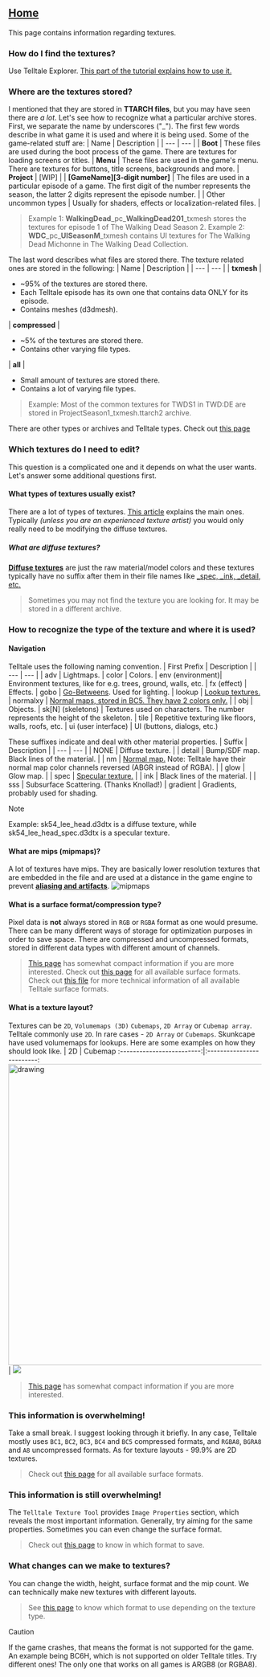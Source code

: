 ## [Home](/Docs/home.md)

This page contains information regarding textures.

### How do I find the textures?
Use Telltale Explorer. [This part of the tutorial explains how to use it.](/Docs/tutorial_part1/tutorial_part_1.md)

### Where are the textures stored?
I mentioned that they are stored in **TTARCH files**, but you may have seen there are *a lot*. Let's see how to recognize what a particular archive stores.
First, we separate the name by underscores ("_").
The first few words describe in what game it is used and where it is being used.
Some of the game-related stuff are:
| Name | Description |
| --- | --- |
| **Boot** | These files are used during the boot process of the game. There are textures for loading screens or titles.
| **Menu** | These files are used in the game's menu. There are textures for buttons, title screens, backgrounds and more.
| **Project** | [WIP] |
| **[GameName][3-digit number]** | The files are used in a particular episode of a game. The first digit of the number represents the season, the latter 2 digits represent the episode number. |
| Other uncommon types | Usually for shaders, effects or localization-related files. |
> Example 1: **WalkingDead**\_pc\_**WalkingDead201**_txmesh stores the textures for episode 1 of The Walking Dead Season 2.
> Example 2: **WDC**\_pc\_**UISeasonM**_txmesh contains UI textures for The Walking Dead Michonne in The Walking Dead Collection.

The last word describes what files are stored there. The texture related ones are stored in the following:
| Name | Description |
| --- | --- |
| **txmesh** | <ul><li>~95% of the textures are stored there.</li><li>Each Telltale episode has its own one that contains data ONLY for its episode.</li><li>Contains meshes (d3dmesh).</li></ul>
| **compressed** | <ul><li>~5% of the textures are stored there.</li><li>Contains other varying file types.</li></ul>
| **all** |<ul><li>Small amount of textures are stored there.</li><li>Contains a lot of varying file types.</li></ul>
> Example: Most of the common textures for TWDS1 in TWD:DE are stored in ProjectSeason1_txmesh.ttarch2 archive.

There are other types or archives and Telltale types. Check out [this page](/Docs/articles/ttarch.md)

### Which textures do I need to edit?
This question is a complicated one and it depends on what the user wants. Let's answer some additional questions first.

#### What types of textures usually exist?
There are a lot of types of textures. [This article](https://www.reallusion.com/iclone/help/iclone3/15_multiple_channel_texture_mapping/types_of_maps.htm) explains the main ones. Typically *(unless you are an experienced texture artist)* you would only really need to be modifying the diffuse textures. 

##### What are diffuse textures?
**[Diffuse textures](https://www.reallusion.com/iclone/help/iclone3/15_multiple_channel_texture_mapping/types_of_maps.htm)** are just the raw material/model colors and these textures typically have no suffix after them in their file names like [_spec, _ink, _detail, etc.](/Docs/articles/textures.md#navigation) 
> Sometimes you may not find the texture you are looking for. It may be stored in a different archive.

### How to recognize the type of the texture and where it is used? 
#### Navigation
Telltale uses the following naming convention.
| First Prefix | Description |
| --- | --- |
| adv | Lightmaps.
| color | Colors.
| env (environment)| Environment textures, like for e.g. trees, ground, walls, etc.
| fx (effect) | Effects.
| gobo | [Go-Betweens](https://garagefarm-net.medium.com/gobos-in-lighting-and-what-is-a-gobo-3276e17bd76b). Used for lighting.
| lookup | [Lookup textures.](https://docs.unity3d.com/550/Documentation/Manual/script-ColorCorrectionLookup.html)
| normalxy | [Normal maps, stored in BC5. They have 2 colors only.](https://en.wikipedia.org/wiki/Normal_mapping) |
| obj | Objects.
| sk[N] (skeletons) | Textures used on characters. The number represents the height of the skeleton.
| tile | Repetitive texturing like floors, walls, roofs, etc.
| ui (user interface) | UI (buttons, dialogs, etc.)

These suffixes indicate and deal with other material properties.
| Suffix | Description |
| --- | --- |
| NONE | Diffuse texture. |
| detail | Bump/SDF map. Black lines of the material. |
| nm | [Normal map.](https://en.wikipedia.org/wiki/Normal_mapping) Note: Telltale have their normal map color channels reversed (ABGR instead of RGBA). |
| glow | Glow map. |
| spec | [Specular texture.]((https://www.modding-forum.com/guide/17-diffuse-specular-and-normal-maps/)) |
| ink | Black lines of the material. |
| sss | Subsurface Scattering. (Thanks Knollad!)
| gradient | Gradients, probably used for shading.

 > [!NOTE]  
 > Example: sk54_lee_head.d3dtx is a diffuse texture, while sk54_lee_head_spec.d3dtx is a specular texture.

#### What are mips (mipmaps)?
A lot of textures have mips. They are basically lower resolution textures that are embedded in the file and are used at a distance in the game engine to prevent **[aliasing and artifacts](https://gdbooks.gitbooks.io/legacyopengl/content/Chapter7/mip1.png)**. 
![mipmaps](http://archive.gamedev.net/archive/reference/programming/features/dxmipmap/mipmaps.gif)

#### What is a surface format/compression type?
Pixel data is **not** always stored in `RGB` or `RGBA` format as one would presume. There can be many different ways of storage for optimization purposes in order to save space. There are compressed and uncompressed formats, stored in different data types with different amount of channels.
> [This page](https://www.khronos.org/opengl/wiki/Image_Format) has somewhat compact information if you are more interested. 
> Check out [this page](/Docs/articles/surfaces.md) for all available surface formats.
> Check out [this file](/DDS_D3DTX_Converter_GUI/DDS_D3DTX_Converter/Telltale/TelltaleEnums/T3SurfaceFormat.cs) for more technical information of all available Telltale surface formats.
 
 #### What is a texture layout?
Textures can be `2D`, `Volumemaps (3D)` `Cubemaps`, `2D Array` or `Cubemap array`.
Telltale commonly use `2D`. In rare cases - `2D Array` or `Cubemaps`. Skunkcape have used volumemaps for lookups.
Here are some examples on how they should look like.
| 2D             |  Cubemap
:-------------------------:|:-------------------------:
<img src="https://cdna.artstation.com/p/assets/images/images/014/294/748/large/grace-mericer-textureprac22.jpg?1543367842" alt="drawing" width="600"/> |  ![](https://learnopengl.com/img/advanced/cubemaps_skybox.png)

 > [This page](https://www.khronos.org/opengl/wiki/Texture#Theory) has somewhat compact information if you are more interested. 


### This information is overwhelming!
Take a small break. I suggest looking through it briefly.
In any case, Telltale mostly uses `BC1`, `BC2`, `BC3`, `BC4` and `BC5` compressed formats, and `RGBA8`, `BGRA8` and `A8` uncompressed formats.
As for texture layouts - 99.9% are 2D textures.
> Check out [this page](/Docs/articles/surfaces.md) for all available surface formats.

### This information is still overwhelming!
The `Telltale Texture Tool` provides `Image Properties` section, which reveals the most important information. Generally, try aiming for the same properties. Sometimes you can even change the surface format.
> Check out [this page](/Docs/articles/surfaces.md) to know in which format to save.

### What changes can we make to textures?
You can change the width, height, surface format and the mip count.
We can technically make new textures with different layouts.
> See [this page](/Docs/articles/surfaces.md) to know which format to use depending on the texture type.

> [!CAUTION]  
> If the game crashes, that means the format is not supported for the game. An example being BC6H, which is not supported on older Telltale titles. Try different ones! The only one that works on all games is ARGB8 (or RGBA8).
